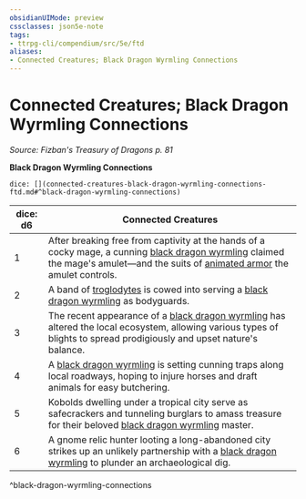 ```yaml
---
obsidianUIMode: preview
cssclasses: json5e-note
tags:
- ttrpg-cli/compendium/src/5e/ftd
aliases:
- Connected Creatures; Black Dragon Wyrmling Connections
---
```

# Connected Creatures; Black Dragon Wyrmling Connections
*Source: Fizban's Treasury of Dragons p. 81* 

**Black Dragon Wyrmling Connections**

`dice: [](connected-creatures-black-dragon-wyrmling-connections-ftd.md#^black-dragon-wyrmling-connections)`

| dice: d6 | Connected Creatures |
|----------|---------------------|
| 1 | After breaking free from captivity at the hands of a cocky mage, a cunning [black dragon wyrmling](/3-Mechanics/CLI/Compendium/bestiary/dragon/black-dragon-wyrmling.md) claimed the mage's amulet—and the suits of [animated armor](/3-Mechanics/CLI/Compendium/bestiary/construct/animated-armor.md) the amulet controls. |
| 2 | A band of [troglodytes](/3-Mechanics/CLI/Compendium/bestiary/humanoid/troglodyte.md) is cowed into serving a [black dragon wyrmling](/3-Mechanics/CLI/Compendium/bestiary/dragon/black-dragon-wyrmling.md) as bodyguards. |
| 3 | The recent appearance of a [black dragon wyrmling](/3-Mechanics/CLI/Compendium/bestiary/dragon/black-dragon-wyrmling.md) has altered the local ecosystem, allowing various types of blights to spread prodigiously and upset nature's balance. |
| 4 | A [black dragon wyrmling](/3-Mechanics/CLI/Compendium/bestiary/dragon/black-dragon-wyrmling.md) is setting cunning traps along local roadways, hoping to injure horses and draft animals for easy butchering. |
| 5 | Kobolds dwelling under a tropical city serve as safecrackers and tunneling burglars to amass treasure for their beloved [black dragon wyrmling](/3-Mechanics/CLI/Compendium/bestiary/dragon/black-dragon-wyrmling.md) master. |
| 6 | A gnome relic hunter looting a long-abandoned city strikes up an unlikely partnership with a [black dragon wyrmling](/3-Mechanics/CLI/Compendium/bestiary/dragon/black-dragon-wyrmling.md) to plunder an archaeological dig. |
^black-dragon-wyrmling-connections